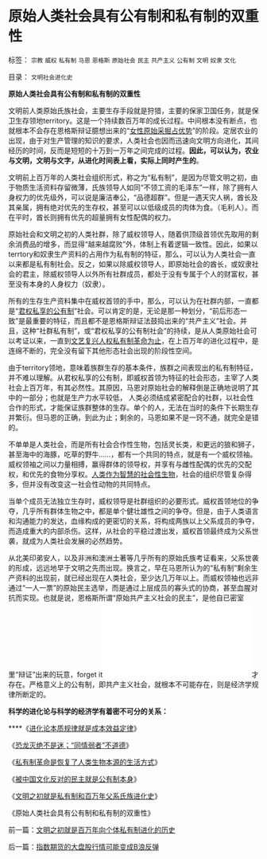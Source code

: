 # 原始人类社会具有公有制和私有制的双重性

标签： `宗教` `威权` `私有制` `马恩` `恩格斯` `原始社会` `民主` `共产主义` `公有制` `文明` `奴隶` `文化` 

目录： `文明社会进化史`

**原始人类社会具有公有制和私有制的双重性**

文明前人类原始氏族社会，主要生存手段就是狩猎，主要的保家卫国任务，就是保卫生存领地territory。这是一个持续数百万年的成长过程。中间根本没有断点，也就根本不会存在恩格斯辩证臆想出来的“[女性原始采掘占优势](../../../2009/4/28/用阶段性社会发展史理解人类社会是误读社会进化.md)”的阶段。定居农业的出现，由于对生产管理的知识的要求，人类社会也因而迅速向文明方向进化，其间经历的时间，反而是短短的十万到一万年之间完成的过程。**因此，可以认为，农业与文明，文明与文字，从进化时间表上看，实际上同时产生的**。

文明前上百万年的人类社会组织形式，称之为“私有制”，是因为尽管文明之初，由于物质生活资料存留微薄，氏族领导人如同“不领工资的毛泽东”一样，除了拥有人身权力的优先级外，可以说是廉洁奉公，“品德超群”。但是一遇天灾人祸，酋长及其亲属，拥有绝对优先的生存权，甚至可以以低级成员的肉体为食。（毛利人）。而在平时，酋长则拥有优先的超量拥有女性配偶的权力。

原始社会和文明之初的人类社群，除了威权领导人，随着供顶级首领优先取用的剩余消费品的增多，而显得“越来越腐败”外，体制上有着逻辑一致性。因此，如果以terrtory和奴隶生产资料的占用作为私有制的特征，那么，可以认为人类社会一直以来都是私有制社会。反之，如果以除威权领导人，即原始社会的酋长，或奴隶社会的君主，除威权领导人以外所有社群成员，都处于没有专属于个人的财富权，甚至没有本身的人身权力（奴隶）。

所有的生存生产资料集中在威权首领的手中，那么，可以认为在社群内部，一直都是“[君权私享的公有制](../../../2009/9/14/历史蒙太奇的反垄断和社会主义公有制.md)”社会。可以肯定的是，无论是那一种划分，“前后形态一致”是最重要的特征，而且都不是恩格斯辩证法鼓捣出来的“共产主义”社会。并且，这种“社群私有制”，或“君权私享的公有制社会”的持续，是从人类原始社会可以考证以来，一直到[文艺复兴人权私有制革命为止](http://blog.sina.com.cn/s/blog_5563a64d0100fr7q.html)，在上百万年的进化过程中，是连绵不断的，完全没有留下其他形态社会出现的阶段性空间。

由于territory领地，意味着族群生存的基本条件，族群之间表现出的私有制特征，并不难以理解。从君权私享的公有制，即威权首领为特征的社会形态，主宰了人类社会上百万年，有其必然性。其原因，马恩对原始社会的解释倒是正确地说明了其中的一部分；也就是生产力水平较低，
人类必须结成紧密配合的社群，以社会性合作的形式，才能保证族群整体的生存。单个的人，无法在当时的条件下长期生存并繁衍。但马恩的正确，到此为止；剩余的，马恩如果不是一窍不通，就完全是错的。

不单单是人类社会，而是所有社会合作性生物，包括灵长类，和更远的狼和狮子，甚至海中的海豚，吃草的野牛……，都有一个共同的特点，就是有一个威权领袖。威权领袖之间以力量相搏，赢得群体的领导权，并享有与雌性配偶的优先的交配权，和优先的食物分享权。[人类作为智慧的社会性生物](../../../2009/4/20/人性本私来源于生物进化论的生物属性.md)，社会的组织尽管复杂得多，但并没有改变这一社会性动物的共同特点。

当单个成员无法独立生存时，威权领导是社群组织的必要形式。威权首领地位的争夺，几乎所有群体生物之中，都是单个健壮雄性之间的争夺。但是，由于人类语言和沟通能力的发达，血缘构成的更密切的关系，将构成两族以上父系成员的争夺，而造成重大的内部杀伤。这样，从社会的平稳过渡出发，威权首领最终成为父系世袭，就成为人类社会发展的必然趋势。

从北美印弟安人，以及非洲和澳洲土著等几乎所有的原始氏族考证看来，父系世袭的形成，远远地早于文明之先而出现。换言之，早在马恩所认为的“私有制”剩余生产资料的出现前，就已经出现在人类社会，至少达几万年以上。而威权领袖也远非通过“一人一票”的原始民主选举，而是通过上层成员的寡头式的协商，甚至血腥对抗而实现。也就是说，恩格斯所谓“原始共产主义社会的民主”，是他自已密室里“辩证”出来的玩意，forget
it![严格意义上的私有制，只是在资本主义的公民社会](../../../2009/10/30/社会主义，资本主义和公民主义.md)才存在。严格意义上的公有制，即共产主义社会，就根本不可能存在，则是经济学规律所断定的。



**科学的进化论与科学的经济学有着密不可分的关系：**

****《[进化论本质规律就是成本效益定律](../../../2010/1/15/进化论本质规律就是成本效益定律.md)》

《[恐龙灭绝不是迷；“同情弱者”不道德](../../../2010/1/18/恐龙灭绝不是迷；“同情弱者”不道德.md)》

《[私有制革命是恢复了人类生物本源的生活方式](../../../2010/1/18/私有制革命是恢复了人类生物本源的生活方式.md)》

《[被中国文化反对的民主就是公有制本身](../../../2010/1/18/被中国文化反对的民主就是公有制本身.md)》

《[文明之初就是私有制和百万年父系氏族进化史](../../../2010/1/19/文明之初就是百万年向个体私有制进化的历史.md)》

《原始人类社会具有公有制和私有制的双重性》





前一篇：[文明之初就是百万年向个体私有制进化的历史](../../../2010/1/19/文明之初就是百万年向个体私有制进化的历史.md)

后一篇：[指数期货的大盘股行情可能变成B浪反弹](../../../2010/1/20/指数期货的大盘股行情可能变成B浪反弹.md)